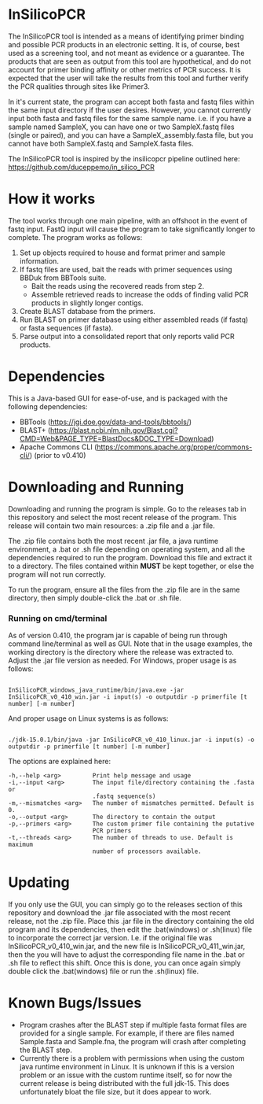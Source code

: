 # InSilicoPCR

The InSilicoPCR tool is intended as a means of identifying primer binding and possible PCR products in an electronic setting. It is, of course, best used as a screening tool, and not meant as evidence or a guarantee. The products that are seen as output from this tool are hypothetical, and do not account for primer binding affinity or other metrics of PCR success. It is expected that the user will take the results from this tool and further verify the PCR qualities through sites like Primer3.

In it's current state, the program can accept both fasta and fastq files within the same input directory if the user desires. However, you cannot currently input both fasta and fastq files for the same sample name. i.e. if you have a sample named SampleX, you can have one or two SampleX.fastq files (single or paired), and you can have a SampleX_assembly.fasta file, but you cannot have both SampleX.fastq and SampleX.fasta files. 

The InSilicoPCR tool is inspired by the insilicopcr pipeline outlined here: https://github.com/duceppemo/in_silico_PCR

# How it works

The tool works through one main pipeline, with an offshoot in the event of fastq input. FastQ input will cause the program to take significantly longer to complete. The program works as follows:

1. Set up objects required to house and format primer and sample information. 
2. If fastq files are used, bait the reads with primer sequences using BBDuk from BBTools suite. 
    - Bait the reads using the recovered reads from step 2. 
    - Assemble retrieved reads to increase the odds of finding valid PCR products in slightly longer contigs. 
3. Create BLAST database from the primers. 
4. Run BLAST on primer database using either assembled reads (if fastq) or fasta sequences (if fasta). 
5. Parse output into a consolidated report that only reports valid PCR products. 

# Dependencies

This is a Java-based GUI for ease-of-use, and is packaged with the following dependencies:
- BBTools (https://jgi.doe.gov/data-and-tools/bbtools/)
- BLAST+ (https://blast.ncbi.nlm.nih.gov/Blast.cgi?CMD=Web&PAGE_TYPE=BlastDocs&DOC_TYPE=Download)
- Apache Commons CLI (https://commons.apache.org/proper/commons-cli/) (prior to v0.410)

# Downloading and Running

Downloading and running the program is simple. Go to the releases tab in this repository and select the most recent release of the program. This release will contain two main resources: a .zip file and a .jar file. 

The .zip file contains both the most recent .jar file, a java runtime environment, a .bat or .sh file depending on operating system, and all the dependencies required to run the program. Download this file and extract it to a directory. The files contained within **MUST** be kept together, or else the program will not run correctly. 

To run the program, ensure all the files from the .zip file are in the same directory, then simply double-click the .bat or .sh file.

### Running on cmd/terminal

As of version 0.410, the program jar is capable of being run through command line/terminal as well as GUI. Note that in the usage examples, the working directory is the directory where the release was extracted to. Adjust the .jar file version as needed. For Windows, proper usage is as follows:

```

InSilicoPCR_windows_java_runtime/bin/java.exe -jar InSilicoPCR_v0_410_win.jar -i input(s) -o outputdir -p primerfile [t number] [-m number]

```

And proper usage on Linux systems is as follows:

```

./jdk-15.0.1/bin/java -jar InSilicoPCR_v0_410_linux.jar -i input(s) -o outputdir -p primerfile [t number] [-m number]

```

The options are explained here:

```
-h,--help <arg>         Print help message and usage
-i,--input <arg>        The input file/directory containing the .fasta or
                        .fastq sequence(s)
-m,--mismatches <arg>   The number of mismatches permitted. Default is 0.
-o,--output <arg>       The directory to contain the output
-p,--primers <arg>      The custom primer file containing the putative
                        PCR primers
-t,--threads <arg>      The number of threads to use. Default is maximum
                        number of processors available.

```

# Updating

If you only use the GUI, you can simply go to the releases section of this repository and download the .jar file associated with the most recent release, not the .zip file. Place this .jar file in the directory containing the old program and its dependencies, then edit the .bat(windows) or .sh(linux) file to incorporate the correct jar version. I.e. if the original file was InSilicoPCR_v0_410_win.jar, and the new file is InSilicoPCR_v0_411_win.jar, then the you will have to adjust the corresponding file name in the .bat or .sh file to reflect this shift. Once this is done, you can once again simply double click the .bat(windows) file or run the .sh(linux) file. 

# Known Bugs/Issues

- Program crashes after the BLAST step if multiple fasta format files are provided for a single sample. For example, if there are files named Sample.fasta and Sample.fna, the program will crash after completing the BLAST step.
- Currently there is a problem with permissions when using the custom java runtime environment in Linux. It is unknown if this is a version problem or an issue with the custom runtime itself, so for now the current release is being distributed with the full jdk-15. This does unfortunately bloat the file size, but it does appear to work.
